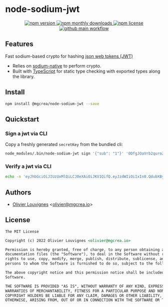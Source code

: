 <!-- markdownlint-disable no-inline-html -->

# node-sodium-jwt

<p align="center">
  <a href="https://www.npmjs.com/package/@mgcrea/node-sodium-jwt">
    <img src="https://img.shields.io/npm/v/@mgcrea/node-sodium-jwt.svg?style=for-the-badge" alt="npm version" />
  </a>
  <!-- <a href="https://www.npmjs.com/package/@mgcrea/node-sodium-jwt">
    <img src="https://img.shields.io/npm/dt/@mgcrea/node-sodium-jwt.svg?style=for-the-badge" alt="npm total downloads" />
  </a> -->
  <a href="https://www.npmjs.com/package/@mgcrea/node-sodium-jwt">
    <img src="https://img.shields.io/npm/dm/@mgcrea/node-sodium-jwt.svg?style=for-the-badge" alt="npm monthly downloads" />
  </a>
  <a href="https://www.npmjs.com/package/@mgcrea/node-sodium-jwt">
    <img src="https://img.shields.io/npm/l/@mgcrea/node-sodium-jwt.svg?style=for-the-badge" alt="npm license" />
  </a>
  <a href="https://github.com/mgcrea/node-sodium-jwt/actions/workflows/main.yml">
    <img src="https://img.shields.io/github/workflow/status/mgcrea/node-sodium-jwt/main?style=for-the-badge" alt="github main workflow" />
  </a>
</p>

## Features

Fast sodium-based crypto for hashing [json web tokens (JWT)](https://jwt.io)

- Relies on [sodium-native](https://github.com/sodium-friends/sodium-native) to perform crypto.
- Built with [TypeScript](https://www.typescriptlang.org/) for static type checking with exported types along the
  library.

## Install

```bash
npm install @mgcrea/node-sodium-jwt --save
```

## Quickstart

### Sign a jwt via CLI

Copy a freshly generated `secretKey` from the bundled cli:

```sh
node_modules/.bin/node-sodium-jwt sign '{"sub": "1"}' '0DfgJOaVrb2quroZavPLp7KJm+hTCBN6hZKnsKQSM+o='
```

### Verify a jwt via CLI

```sh
echo -n 'eyJhbGciOiJIUzUxMlQiLCJ0eXAiOiJKV1QifQ.eyJzdWIiOiIxIn0.QdubXBylKLNswV8-b44StbaNQr3SYhqwRBTMn6A6-JM' | node_modules/.bin/node-sodium-jwt verify '0DfgJOaVrb2quroZavPLp7KJm+hTCBN6hZKnsKQSM+o='
```

## Authors

- [Olivier Louvignes](https://github.com/mgcrea) <<olivier@mgcrea.io>>

## License

```md
The MIT License

Copyright (c) 2022 Olivier Louvignes <olivier@mgcrea.io>

Permission is hereby granted, free of charge, to any person obtaining a copy of this software and associated
documentation files (the "Software"), to deal in the Software without restriction, including without limitation the
rights to use, copy, modify, merge, publish, distribute, sublicense, and/or sell copies of the Software, and to permit
persons to whom the Software is furnished to do so, subject to the following conditions:

The above copyright notice and this permission notice shall be included in all copies or substantial portions of the
Software.

THE SOFTWARE IS PROVIDED "AS IS", WITHOUT WARRANTY OF ANY KIND, EXPRESS OR IMPLIED, INCLUDING BUT NOT LIMITED TO THE
WARRANTIES OF MERCHANTABILITY, FITNESS FOR A PARTICULAR PURPOSE AND NONINFRINGEMENT. IN NO EVENT SHALL THE AUTHORS OR
COPYRIGHT HOLDERS BE LIABLE FOR ANY CLAIM, DAMAGES OR OTHER LIABILITY, WHETHER IN AN ACTION OF CONTRACT, TORT OR
OTHERWISE, ARISING FROM, OUT OF OR IN CONNECTION WITH THE SOFTWARE OR THE USE OR OTHER DEALINGS IN THE SOFTWARE.
```
